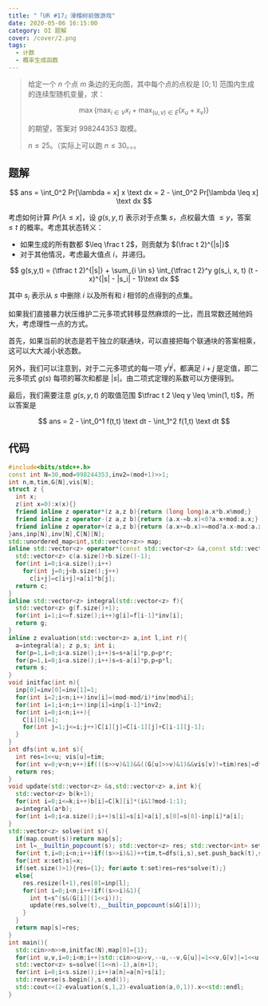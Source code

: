 ```yaml
---
title: "「UR #17」滑稽树前做游戏"
date: 2020-05-06 16:15:00
category: OI 题解
cover: /cover/2.png
tags:
  - 计数
  - 概率生成函数
---
```


> 给定一个 $n$ 个点 $m$ 条边的无向图，其中每个点的点权是 $[0;1]$ 范围内生成的连续型随机变量，求：
> 
> $$
> \max \{ \max_{i \in V} x_i + \max_{(u,v) \in E} (x_u + x_v) \}
> $$
> 
> 的期望，答案对 $998244353$ 取模。
> 
> $n \leq 25$。（实际上可以跑 $n \leq 30$。。。

<!--more-->

## 题解

$$
ans = \int_0^2 Pr[\lambda = x] x \text dx = 2 - \int_0^2 Pr[\lambda \leq x] \text dx
$$

考虑如何计算 $Pr[\lambda \leq x]$，设 $g(s,y,t)$ 表示对于点集 $s$，点权最大值 $\leq y$，答案 $\leq t$ 的概率。考虑其状态转义：

* 如果生成的所有数都 $\leq \frac t 2$，则贡献为 $(\frac t 2)^{|s|}$
* 对于其他情况，考虑最大值点 $i$，并递归。

$$
g(s,y,t) = (\tfrac t 2)^{|s|} + \sum_{i \in s} \int_{\tfrac t 2}^y g(s_i, x, t) (t - x)^{|s| - |s_i| - 1}\text dx
$$

其中 $s_i$ 表示从 $s$ 中删除 $i$ 以及所有和 $i$ 相邻的点得到的点集。

如果我们直接暴力状压维护二元多项式转移显然麻烦的一比，而且常数还贼他妈大，考虑理性一点的方式。

首先，如果当前的状态是若干独立的联通块，可以直接把每个联通块的答案相乘，这可以大大减小状态数。

另外，我们可以注意到，对于二元多项式的每一项 $y^i t^j$，都满足 $i+j$ 是定值，即二元多项式 $g(s)$ 每项的幂次和都是 $|s|$。由二项式定理的系数可以方便得到。

最后，我们需要注意 $g(s,y,t)$ 的取值范围 $\tfrac t 2 \leq y \leq \min(1, t)$，所以答案是

$$
ans = 2 - \int_0^1 f(t,t) \text dt  - \int_1^2 f(1,t) \text dt
$$

## 代码

```cpp
#include<bits/stdc++.h>
const int N=30,mod=998244353,inv2=(mod+1)>>1;
int n,m,tim,G[N],vis[N];
struct z {
  int x;
  z(int x=0):x(x){}
  friend inline z operator*(z a,z b){return (long long)a.x*b.x%mod;}
  friend inline z operator-(z a,z b){return (a.x-=b.x)<0?a.x+mod:a.x;}
  friend inline z operator+(z a,z b){return (a.x+=b.x)>=mod?a.x-mod:a.x;}
}ans,inp[N],inv[N],C[N][N];
std::unordered_map<int,std::vector<z>> map;
inline std::vector<z> operator*(const std::vector<z> &a,const std::vector<z> &b){
  std::vector<z> c(a.size()+b.size()-1);
  for(int i=0;i<a.size();i++)
    for(int j=0;j<b.size();j++)
      c[i+j]=c[i+j]+a[i]*b[j];
  return c;
}
inline std::vector<z> integral(std::vector<z> f){
  std::vector<z> g(f.size()+1);
  for(int i=1;i<=f.size();i++)g[i]=f[i-1]*inv[i];
  return g;
}
inline z evaluation(std::vector<z> a,int l,int r){
  a=integral(a); z p,s; int i;
  for(p=1,i=0;i<a.size();i++)s=s+a[i]*p,p=p*r;
  for(p=1,i=0;i<a.size();i++)s=s-a[i]*p,p=p*l;
  return s;
}
void initfac(int n){
  inp[0]=inv[0]=inv[1]=1;
  for(int i=2;i<n;i++)inv[i]=(mod-mod/i)*inv[mod%i];
  for(int i=1;i<n;i++)inp[i]=inp[i-1]*inv2;
  for(int i=0;i<n;i++){
    C[i][0]=1;
    for(int j=1;j<=i;j++)C[i][j]=C[i-1][j]+C[i-1][j-1];
  }
}
int dfs(int u,int s){
  int res=1<<u; vis[u]=tim;
  for(int v=0;v<n;v++)if(((s>>v)&1)&&((G[u]>>v)&1)&&vis[v]!=tim)res|=dfs(v,s);
  return res;
}
void update(std::vector<z> &s,std::vector<z> a,int k){
  std::vector<z> b(k+1);
  for(int i=0;i<=k;i++)b[i]=C[k][i]*(i&1?mod-1:1);
  a=integral(a*b);
  for(int i=0;i<a.size();i++)s[i]=s[i]+a[i],s[0]=s[0]-inp[i]*a[i];
}
std::vector<z> solve(int s){
  if(map.count(s))return map[s];
  int l=__builtin_popcount(s); std::vector<z> res; std::vector<int> set;
  for(int t,i=0;i<n;i++)if((s>>i)&1)++tim,t=dfs(i,s),set.push_back(t),s^=t;
  for(int x:set)s|=x;
  if(set.size()>1){res={1}; for(auto t:set)res=res*solve(t);}
  else{
    res.resize(l+1),res[0]=inp[l];
    for(int i=0;i<n;i++)if((s>>i)&1){
      int t=s^(s&(G[i]|(1<<i)));
      update(res,solve(t),__builtin_popcount(s&G[i]));
    }
  }
  return map[s]=res;
}
int main(){
  std::cin>>n>>m,initfac(N),map[0]={1};
  for(int u,v,i=0;i<m;i++)std::cin>>u>>v,--u,--v,G[u]|=1<<v,G[v]|=1<<u;
  std::vector<z> s=solve((1<<n)-1),a(n+1);
  for(int i=0;i<s.size();i++)a[n]=a[n]+s[i];
  std::reverse(s.begin(),s.end());
  std::cout<<(2-evaluation(s,1,2)-evaluation(a,0,1)).x<<std::endl;
}
```